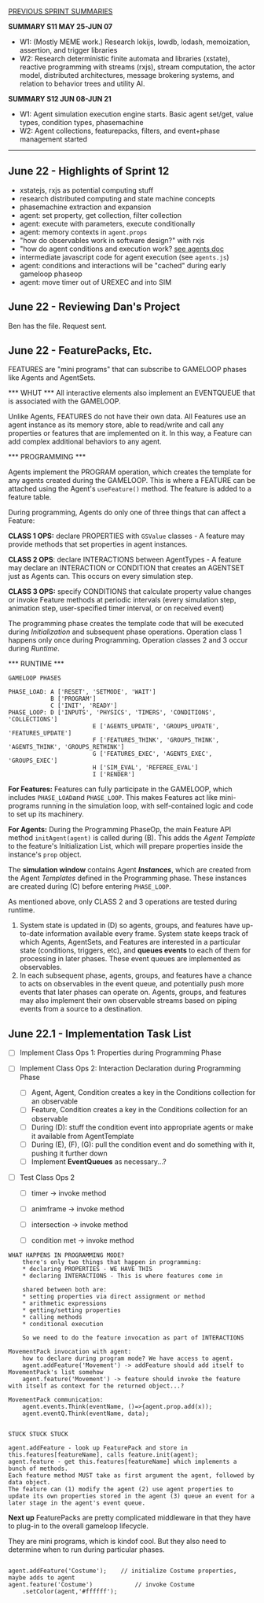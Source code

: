 [PREVIOUS SPRINT SUMMARIES](00-dev-archives/sprint-summaries.md)

**SUMMARY S11 MAY 25-JUN 07**

* W1: (Mostly MEME work.) Research lokijs, lowdb, lodash, memoization, assertion, and trigger libraries
* W2: Research deterministic finite automata and libraries (xstate), reactive programming with streams (rxjs), stream computation, the actor model, distributed architectures, message brokering systems, and relation to behavior trees and utility AI.

**SUMMARY S12 JUN 08-JUN 21**

* W1: Agent simulation execution engine starts. Basic agent set/get, value types, condition types, phasemachine
* W2: Agent collections, featurepacks, filters, and event+phase management started

---
## June 22 - Highlights of Sprint 12

* xstatejs, rxjs as potential computing stuff
* research distributed computing and state machine concepts
* phasemachine extraction and expansion
* agent: set property, get collection, filter collection
* agent: execute with parameters, execute conditionally
* agent: memory contexts in `agent.props`
* "how do observables work in software design?" with rxjs
* "how do agent conditions and execution work? [see agents doc](02-concepts/agents.md)
* intermediate javascript code for agent execution (see `agents.js`)
* agent: conditions and interactions will be "cached" during early gameloop phaseop
* agent: move timer out of UREXEC and into SIM

## June 22 - Reviewing Dan's Project

Ben has the file. Request sent.



## June 22 - FeaturePacks, Etc.

FEATURES are "mini programs" that can subscribe to GAMELOOP phases like Agents and AgentSets. 

*** WHUT ***
All interactive elements also implement an EVENTQUEUE that is associated with the GAMELOOP. 

Unlike Agents, FEATURES do not have their own data. All Features use an agent instance as its memory store, able to read/write and call any properties or features that are implemented on it. In this way, a Feature can add complex additional behaviors to any agent.

*** PROGRAMMING ***

Agents implement the PROGRAM operation, which creates the template for any agents created during the GAMELOOP. This is where a FEATURE can be attached using the Agent's `useFeature()` method.  The feature is added to a feature table. 

During programming, Agents do only one of three things that can affect a Feature:

**CLASS 1 OPS:** declare PROPERTIES with `GSValue` classes - A feature may provide methods that set properties in agent instances.

**CLASS 2 OPS**: declare INTERACTIONS between AgentTypes -  A feature may declare an INTERACTION or CONDITION that creates an AGENTSET just as Agents can. This occurs on every simulation step.

**CLASS 3 OPS:** specify CONDITIONS that calculate property value changes or invoke Feature methods at periodic intervals (every simulation step, animation step, user-specified timer interval, or on received event)

The programming phase creates the template code that will be executed during *Initialization* and subsequent phase operations. Operation class 1 happens only once during Programming. Operation classes 2 and 3 occur during *Runtime*.

*** RUNTIME ***

```
GAMELOOP PHASES

PHASE_LOAD: A ['RESET', 'SETMODE', 'WAIT']
            B ['PROGRAM']
            C ['INIT', 'READY']
PHASE_LOOP: D ['INPUTS', 'PHYSICS', 'TIMERS', 'CONDITIONS', 'COLLECTIONS']
						E ['AGENTS_UPDATE', 'GROUPS_UPDATE', 'FEATURES_UPDATE']
						F ['FEATURES_THINK', 'GROUPS_THINK', 'AGENTS_THINK', 'GROUPS_RETHINK']
						G ['FEATURES_EXEC', 'AGENTS_EXEC', 'GROUPS_EXEC']
						H ['SIM_EVAL', 'REFEREE_EVAL']
						I ['RENDER']
```

**For Features:** Features can fully participate in the GAMELOOP, which includes `PHASE_LOAD`and `PHASE_LOOP`. This makes Features act like mini-programs running in the simulation loop, with self-contained logic and code to set up its machinery. 

**For Agents:** During the Programming PhaseOp, the main Feature API method `initAgent(agent)` is called during (B). This adds the _Agent Template_ to the feature's Initialization List, which will prepare properties inside the instance's `prop` object.

The **simulation window** contains Agent ***Instances***, which are created from the Agent *Templates* defined in the Programming phase. These instances are created during (C) before entering `PHASE_LOOP`. 

As mentioned above, only CLASS 2 and 3 operations are tested during runtime. 

1. System state is updated in (D) so agents, groups, and features have up-to-date information available every frame. System state keeps track of which Agents, AgentSets, and Features are interested in a particular state (conditions, triggers, etc), and **queues events** to each of them for processing in later phases. These event queues are implemented as observables.
2. In each subsequent phase, agents, groups, and features have a chance to acts on observables in the event queue, and potentially push more events that later phases can operate on. Agents, groups, and features may also implement their own observable streams based on piping events from a source to a destination. 

## June 22.1 - Implementation Task List

* [ ] Implement Class Ops 1: Properties during Programming Phase

* [ ] Implement Class Ops 2: Interaction Declaration during Programming Phase

  * [ ] Agent, Agent, Condition creates a key in the Conditions collection for an observable
  * [ ] Feature, Condition creates a key in the Conditions collection for an observable
  * [ ] During (D): stuff the condition event into appropriate agents or make it available from AgentTemplate
  * [ ] During (E), (F), (G): pull the condition event and do something with it, pushing it further down
  * [ ] Implement **EventQueues** as necessary...?

* [ ] Test Class Ops 2

  * [ ] timer -> invoke method
  * [ ] animframe -> invoke method
  * [ ] intersection -> invoke method
  * [ ] condition met -> invoke method

  







```
WHAT HAPPENS IN PROGRAMMING MODE?
	there's only two things that happen in programming:
	* declaring PROPERTIES - WE HAVE THIS
	* declaring INTERACTIONS - This is where features come in
	
	shared between both are:
	* setting properties via direct assignment or method
	* arithmetic expressions
	* getting/setting properties
	* calling methods
	* conditional execution
	
	So we need to do the feature invocation as part of INTERACTIONS

MovementPack invocation with agent:
	how to declare during program mode? We have access to agent.
	agent.addFeature('Movement') -> addFeature should add itself to MovementPack's list somehow
	agent.feature('Movement') -> feature should invoke the feature with itself as context for the returned object...?

MovementPack communication:
	agent.events.Think(eventName, ()=>{agent.prop.add(x));
	agent.eventQ.Think(eventName, data);
	
	
STUCK STUCK STUCK

agent.addFeature - look up FeaturePack and store in this.features[featureName], calls feature.init(agent);
agent.feature - get this.features[featureName] which implements a bunch of methods.
Each feature method MUST take as first argument the agent, followed by data object.
The feature can (1) modify the agent (2) use agent properties to update its own properties stored in the agent (3) queue an event for a later stage in the agent's event queue.

```



**Next up** FeaturePacks are pretty complicated middleware in that they have to plug-in to the overall gameloop lifecycle.

They are mini programs, which is kindof cool. But they also need to determine when to run during particular phases. 

```

agent.addFeature('Costume'); 	// initialize Costume properties, maybe adds to agent
agent.feature('Costume')			// invoke Costume
	.setColor(agent,'#ffffff');

```

